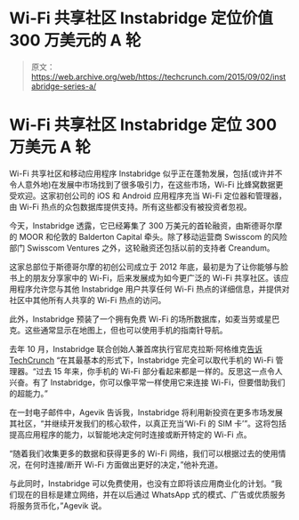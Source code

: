 # Wi-Fi 共享社区 Instabridge 定位价值 300 万美元的 A 轮 

> 原文：<https://web.archive.org/web/https://techcrunch.com/2015/09/02/instabridge-series-a/>

# Wi-Fi 共享社区 Instabridge 定位 300 万美元 A 轮

Wi-Fi 共享社区和移动应用程序 Instabridge 似乎正在蓬勃发展，包括(或许并不令人意外地)在发展中市场找到了很多吸引力，在这些市场，Wi-Fi 比蜂窝数据更受欢迎。这家初创公司的 iOS 和 Android 应用程序充当 Wi-Fi 定位器和管理器，由 Wi-Fi 热点的众包数据库提供支持。所有这些都没有被投资者忽视。

今天，Instabridge 透露，它已经筹集了 300 万美元的首轮融资，由斯德哥尔摩的 MOOR 和伦敦的 Balderton Capital 牵头。除了移动运营商 Swisscom 的风险部门 Swisscom Ventures 之外，这轮融资还包括以前的支持者 Creandum。

这家总部位于斯德哥尔摩的初创公司成立于 2012 年底，最初是为了让你能够与脸书上的朋友分享家中的 Wi-Fi，后来发展成为如今更广泛的 Wi-Fi 共享社区。该应用程序允许您与其他 Instabridge 用户共享任何 Wi-Fi 热点的详细信息，并提供对社区中其他所有人共享的 Wi-Fi 热点的访问。

此外，Instabridge 预装了一个拥有免费 Wi-Fi 的场所数据库，如麦当劳或星巴克。这些通常显示在地图上，但也可以使用手机的指南针导航。

去年 10 月，Instabridge 联合创始人兼首席执行官尼克拉斯·阿格维克[告诉 TechCrunch](https://web.archive.org/web/20221209155402/https://beta.techcrunch.com/2014/10/15/instabridge/) “在其最基本的形式下，Instabridge 完全可以取代手机的 Wi-Fi 管理器。“过去 15 年来，你手机的 Wi-Fi 部分看起来都是一样的。反思这一点令人兴奋。有了 Instabridge，你可以像平常一样使用它来连接 Wi-Fi，但要借助我们的超能力。”

在一封电子邮件中，Agevik 告诉我，Instabridge 将利用新投资在更多市场发展其社区，“并继续开发我们的核心软件，以真正充当‘Wi-Fi 的 SIM 卡’”。这将包括提高应用程序的能力，以智能地决定何时连接或断开特定的 Wi-Fi 点。

“随着我们收集更多的数据和获得更多的 Wi-Fi 网络，我们可以根据过去的使用情况，在何时连接/断开 Wi-Fi 方面做出更好的决定，”他补充道。

与此同时，Instabridge 可以免费使用，也没有立即将该应用商业化的计划。“我们现在的目标是建立网络，并在以后通过 WhatsApp 式的模式、广告或优质服务将服务货币化，”Agevik 说。